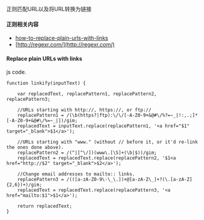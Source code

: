 正则匹配URL以及将URL转换为链接

#### 正则相关内容

* [how-to-replace-plain-urls-with-links](http://stackoverflow.com/questions/37684/how-to-replace-plain-urls-with-links)
* [http://regexr.com/](http://regexr.com/)


#### Replace plain URLs with links 

js code.

    function linkify(inputText) {
        
        var replacedText, replacePattern1, replacePattern2, replacePattern3;
        
        //URLs starting with http://, https://, or ftp://
        replacePattern1 = /(\b(https?|ftp):\/\/[-A-Z0-9+&@#\/%?=~_|!:,.;]*[-A-Z0-9+&@#\/%=~_|])/gim;
        replacedText = inputText.replace(replacePattern1, '<a href="$1" target="_blank">$1</a>');
        
        //URLs starting with "www." (without // before it, or it'd re-link the ones done above).
        replacePattern2 = /(^|[^\/])(www\.[\S]+(\b|$))/gim;
        replacedText = replacedText.replace(replacePattern2, '$1<a href="http://$2" target="_blank">$2</a>');
    
        //Change email addresses to mailto:: links.
        replacePattern3 = /(([a-zA-Z0-9\-\_\.])+@[a-zA-Z\_]+?(\.[a-zA-Z]{2,6})+)/gim;
        replacedText = replacedText.replace(replacePattern3, '<a href="mailto:$1">$1</a>');
    
        return replacedText;
    }
